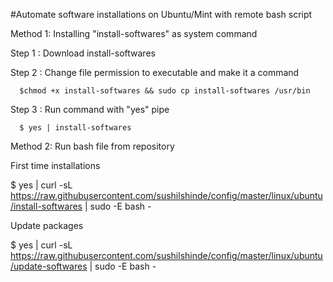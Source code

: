 #Automate software installations on Ubuntu/Mint with remote bash script 

Method 1: Installing "install-softwares" as system command

Step 1 : Download install-softwares

Step 2 : Change file permission to executable and make it a command

      $chmod +x install-softwares && sudo cp install-softwares /usr/bin
Step 3 : Run command with "yes" pipe

      $ yes | install-softwares
      
Method 2: Run bash file from repository

First time installations 

$ yes | curl -sL https://raw.githubusercontent.com/sushilshinde/config/master/linux/ubuntu/install-softwares  | sudo -E bash - 

Update packages
      
$ yes | curl -sL https://raw.githubusercontent.com/sushilshinde/config/master/linux/ubuntu/update-softwares  | sudo -E bash -
